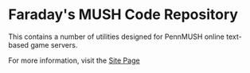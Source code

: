 Faraday's MUSH Code Repository
================================

This contains a number of utilities designed for PennMUSH online text-based game servers.

For more information, visit the [Site Page](http://lynnfaraday.github.io/MUSH)